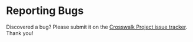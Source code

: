 <!-- This needs to be switched with the client-side JIRA module -->

# Reporting Bugs

Discovered a bug? Please submit it on the [Crosswalk Project issue tracker](https://crosswalk-project.org/jira/secure/Dashboard.jspa). Thank you!